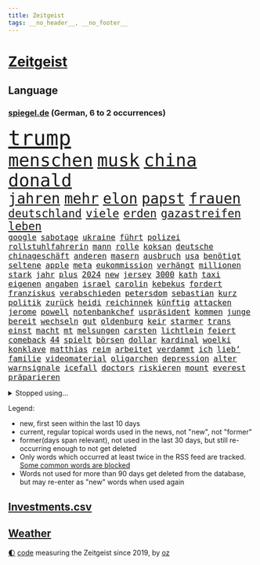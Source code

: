 ```yaml
---
title: Zeitgeist
tags: __no_header__, __no_footer__
---
```


# [Zeitgeist](https://oliz.io/zeitgeist/)

## Language

<h3><a href="https://www.spiegel.de" target="_blank">spiegel.de</a> (German, 6 to 2 occurrences)</h3>
<p style="font-family:monospace">
<span style="font-size:32pt"><a href="news_links.html#trump" class="current">trump</a></span>
<br>
<span style="font-size:27pt"><a href="news_links.html#menschen" class="current">menschen</a></span>
<span style="font-size:27pt"><a href="news_links.html#musk" class="current">musk</a></span>
<span style="font-size:27pt"><a href="news_links.html#china" class="current">china</a></span>
<span style="font-size:27pt"><a href="news_links.html#donald" class="current">donald</a></span>
<br>
<span style="font-size:22pt"><a href="news_links.html#jahren" class="current">jahren</a></span>
<span style="font-size:22pt"><a href="news_links.html#mehr" class="current">mehr</a></span>
<span style="font-size:22pt"><a href="news_links.html#elon" class="current">elon</a></span>
<span style="font-size:22pt"><a href="news_links.html#papst" class="current">papst</a></span>
<span style="font-size:22pt"><a href="news_links.html#frauen" class="current">frauen</a></span>
<br>
<span style="font-size:17pt"><a href="news_links.html#deutschland" class="current">deutschland</a></span>
<span style="font-size:17pt"><a href="news_links.html#viele" class="current">viele</a></span>
<span style="font-size:17pt"><a href="news_links.html#erden" class="current">erden</a></span>
<span style="font-size:17pt"><a href="news_links.html#gazastreifen" class="current">gazastreifen</a></span>
<span style="font-size:17pt"><a href="news_links.html#leben" class="current">leben</a></span>
<br>
<span style="font-size:12pt"><a href="news_links.html#google" class="current">google</a></span>
<span style="font-size:12pt"><a href="news_links.html#sabotage" class="current">sabotage</a></span>
<span style="font-size:12pt"><a href="news_links.html#ukraine" class="current">ukraine</a></span>
<span style="font-size:12pt"><a href="news_links.html#führt" class="current">führt</a></span>
<span style="font-size:12pt"><a href="news_links.html#polizei" class="current">polizei</a></span>
<span style="font-size:12pt"><a href="news_links.html#rollstuhlfahrerin" class="new">rollstuhlfahrerin</a></span>
<span style="font-size:12pt"><a href="news_links.html#mann" class="current">mann</a></span>
<span style="font-size:12pt"><a href="news_links.html#rolle" class="current">rolle</a></span>
<span style="font-size:12pt"><a href="news_links.html#koksan" class="new">koksan</a></span>
<span style="font-size:12pt"><a href="news_links.html#deutsche" class="current">deutsche</a></span>
<span style="font-size:12pt"><a href="news_links.html#chinageschäft" class="current">chinageschäft</a></span>
<span style="font-size:12pt"><a href="news_links.html#anderen" class="current">anderen</a></span>
<span style="font-size:12pt"><a href="news_links.html#masern" class="current">masern</a></span>
<span style="font-size:12pt"><a href="news_links.html#ausbruch" class="current">ausbruch</a></span>
<span style="font-size:12pt"><a href="news_links.html#usa" class="current">usa</a></span>
<span style="font-size:12pt"><a href="news_links.html#benötigt" class="current">benötigt</a></span>
<span style="font-size:12pt"><a href="news_links.html#seltene" class="current">seltene</a></span>
<span style="font-size:12pt"><a href="news_links.html#apple" class="current">apple</a></span>
<span style="font-size:12pt"><a href="news_links.html#meta" class="current">meta</a></span>
<span style="font-size:12pt"><a href="news_links.html#eukommission" class="current">eukommission</a></span>
<span style="font-size:12pt"><a href="news_links.html#verhängt" class="current">verhängt</a></span>
<span style="font-size:12pt"><a href="news_links.html#millionen" class="current">millionen</a></span>
<span style="font-size:12pt"><a href="news_links.html#stark" class="current">stark</a></span>
<span style="font-size:12pt"><a href="news_links.html#jahr" class="current">jahr</a></span>
<span style="font-size:12pt"><a href="news_links.html#plus" class="current">plus</a></span>
<span style="font-size:12pt"><a href="news_links.html#2024" class="current">2024</a></span>
<span style="font-size:12pt"><a href="news_links.html#new" class="current">new</a></span>
<span style="font-size:12pt"><a href="news_links.html#jersey" class="new">jersey</a></span>
<span style="font-size:12pt"><a href="news_links.html#3000" class="current">3000</a></span>
<span style="font-size:12pt"><a href="news_links.html#kath" class="new">kath</a></span>
<span style="font-size:12pt"><a href="news_links.html#taxi" class="current">taxi</a></span>
<span style="font-size:12pt"><a href="news_links.html#eigenen" class="current">eigenen</a></span>
<span style="font-size:12pt"><a href="news_links.html#angaben" class="current">angaben</a></span>
<span style="font-size:12pt"><a href="news_links.html#israel" class="current">israel</a></span>
<span style="font-size:12pt"><a href="news_links.html#carolin" class="new">carolin</a></span>
<span style="font-size:12pt"><a href="news_links.html#kebekus" class="new">kebekus</a></span>
<span style="font-size:12pt"><a href="news_links.html#fordert" class="current">fordert</a></span>
<span style="font-size:12pt"><a href="news_links.html#franziskus" class="current">franziskus</a></span>
<span style="font-size:12pt"><a href="news_links.html#verabschieden" class="current">verabschieden</a></span>
<span style="font-size:12pt"><a href="news_links.html#petersdom" class="new">petersdom</a></span>
<span style="font-size:12pt"><a href="news_links.html#sebastian" class="current">sebastian</a></span>
<span style="font-size:12pt"><a href="news_links.html#kurz" class="current">kurz</a></span>
<span style="font-size:12pt"><a href="news_links.html#politik" class="current">politik</a></span>
<span style="font-size:12pt"><a href="news_links.html#zurück" class="current">zurück</a></span>
<span style="font-size:12pt"><a href="news_links.html#heidi" class="current">heidi</a></span>
<span style="font-size:12pt"><a href="news_links.html#reichinnek" class="current">reichinnek</a></span>
<span style="font-size:12pt"><a href="news_links.html#künftig" class="current">künftig</a></span>
<span style="font-size:12pt"><a href="news_links.html#attacken" class="current">attacken</a></span>
<span style="font-size:12pt"><a href="news_links.html#jerome" class="current">jerome</a></span>
<span style="font-size:12pt"><a href="news_links.html#powell" class="current">powell</a></span>
<span style="font-size:12pt"><a href="news_links.html#notenbankchef" class="new">notenbankchef</a></span>
<span style="font-size:12pt"><a href="news_links.html#uspräsident" class="current">uspräsident</a></span>
<span style="font-size:12pt"><a href="news_links.html#kommen" class="current">kommen</a></span>
<span style="font-size:12pt"><a href="news_links.html#junge" class="current">junge</a></span>
<span style="font-size:12pt"><a href="news_links.html#bereit" class="current">bereit</a></span>
<span style="font-size:12pt"><a href="news_links.html#wechseln" class="current">wechseln</a></span>
<span style="font-size:12pt"><a href="news_links.html#gut" class="current">gut</a></span>
<span style="font-size:12pt"><a href="news_links.html#oldenburg" class="new">oldenburg</a></span>
<span style="font-size:12pt"><a href="news_links.html#keir" class="current">keir</a></span>
<span style="font-size:12pt"><a href="news_links.html#starmer" class="current">starmer</a></span>
<span style="font-size:12pt"><a href="news_links.html#trans" class="current">trans</a></span>
<span style="font-size:12pt"><a href="news_links.html#einst" class="current">einst</a></span>
<span style="font-size:12pt"><a href="news_links.html#macht" class="current">macht</a></span>
<span style="font-size:12pt"><a href="news_links.html#mt" class="new">mt</a></span>
<span style="font-size:12pt"><a href="news_links.html#melsungen" class="new">melsungen</a></span>
<span style="font-size:12pt"><a href="news_links.html#carsten" class="current">carsten</a></span>
<span style="font-size:12pt"><a href="news_links.html#lichtlein" class="new">lichtlein</a></span>
<span style="font-size:12pt"><a href="news_links.html#feiert" class="current">feiert</a></span>
<span style="font-size:12pt"><a href="news_links.html#comeback" class="current">comeback</a></span>
<span style="font-size:12pt"><a href="news_links.html#44" class="current">44</a></span>
<span style="font-size:12pt"><a href="news_links.html#spielt" class="current">spielt</a></span>
<span style="font-size:12pt"><a href="news_links.html#börsen" class="current">börsen</a></span>
<span style="font-size:12pt"><a href="news_links.html#dollar" class="current">dollar</a></span>
<span style="font-size:12pt"><a href="news_links.html#kardinal" class="current">kardinal</a></span>
<span style="font-size:12pt"><a href="news_links.html#woelki" class="new">woelki</a></span>
<span style="font-size:12pt"><a href="news_links.html#konklave" class="current">konklave</a></span>
<span style="font-size:12pt"><a href="news_links.html#matthias" class="current">matthias</a></span>
<span style="font-size:12pt"><a href="news_links.html#reim" class="current">reim</a></span>
<span style="font-size:12pt"><a href="news_links.html#arbeitet" class="current">arbeitet</a></span>
<span style="font-size:12pt"><a href="news_links.html#verdammt" class="current">verdammt</a></span>
<span style="font-size:12pt"><a href="news_links.html#ich" class="current">ich</a></span>
<span style="font-size:12pt"><a href="news_links.html#lieb’" class="new">lieb’</a></span>
<span style="font-size:12pt"><a href="news_links.html#familie" class="current">familie</a></span>
<span style="font-size:12pt"><a href="news_links.html#videomaterial" class="new">videomaterial</a></span>
<span style="font-size:12pt"><a href="news_links.html#oligarchen" class="new">oligarchen</a></span>
<span style="font-size:12pt"><a href="news_links.html#depression" class="current">depression</a></span>
<span style="font-size:12pt"><a href="news_links.html#alter" class="current">alter</a></span>
<span style="font-size:12pt"><a href="news_links.html#warnsignale" class="new">warnsignale</a></span>
<span style="font-size:12pt"><a href="news_links.html#icefall" class="new">icefall</a></span>
<span style="font-size:12pt"><a href="news_links.html#doctors" class="new">doctors</a></span>
<span style="font-size:12pt"><a href="news_links.html#riskieren" class="current">riskieren</a></span>
<span style="font-size:12pt"><a href="news_links.html#mount" class="current">mount</a></span>
<span style="font-size:12pt"><a href="news_links.html#everest" class="current">everest</a></span>
<span style="font-size:12pt"><a href="news_links.html#präparieren" class="new">präparieren</a></span>
</p>
<details>
<summary>Stopped using...</summary>
<p class="former" style="font-size:12pt">
2015(1644) anstieg(1643) ausgesprochen(1643) besiegt(1643) depressionen(1643) niveau(1643) nötig(1643) pakistan(1643) ruhe(1643) sekunden(1643) philippinen(1642) provinz(1642) theater(1642) favoriten(1640) geliefert(1640) sicherheitskräfte(1640) vergeblich(1640) 50000(1639) bundesweit(1639) oktober(1639) polen(1639) umwelt(1639) verfassungsschutz(1639) 2020(1638) aufmerksamkeit(1638) begründung(1638) joachim(1638) keller(1638) seitdem(1638) september(1638) 2021(1637) 5(1637) arbeitsplatz(1637) julian(1637) sinken(1637) verhindert(1637) angela(1636) merkel(1636) polens(1636) verschiebt(1636) zusammenhang(1636) angeblichen(1635) durfte(1635) folgte(1635) getan(1635) investitionen(1635) werke(1635) west(1635) öffnen(1635) voraus(1634) bundestrainer(1633) glauben(1633) wettbewerb(1633) bekanntesten(1632) beteiligten(1632) daher(1632) finanziell(1632) super(1632) beginnen(1631) beschwerden(1631) fielen(1631) militärs(1631) miteinander(1631) nutzt(1631) signal(1631) verbindung(1631) zinsen(1631) e(1630) eingestellt(1630) fußballprofi(1630) mengen(1630) wiederholt(1630) 31(1629) august(1629) distanz(1629) feld(1629) gering(1629) bewegen(1628) distanziert(1628) hoher(1628) niederlande(1628) coach(1627) irak(1626) kim(1626) lkw(1625) juristisch(1624) rassistischen(1624) frachter(1623) klimapolitik(1622) brite(1621) 2030(1619) porsche(1619) schrecken(1619) spenden(1619) genauso(1618) beschlagnahmt(1617) rechtzeitig(1617) aufgetaucht(1615) händler(1614) verantwortung(1614) not(1613) steffen(1611) profis(1609) vermisste(1608) syrer(1607) vorwürfen(1604) holte(1603) olympia(1601) herausforderung(1599) besteht(1597) foto(1589) carlos(1495) gebeten(1456) werte(1440) finanziert(1437) durchbruch(1410) stundenlang(1390) 120(1337) konzerns(1334) befürwortet(1327) schlafen(1313) mike(1310) nfl(1285) einschätzungen(1272) inklusive(1250) methode(1249) rande(1232) otto(1229) tradition(1220) invasion(1219) gerichte(1178) beschäftigen(1176) herausgefunden(1157) positiven(1154) flughäfen(1152) unmittelbar(1128) gelöst(1127) terror(1127) ankommt(1125) nebenbei(1124) kriegsverbrechen(1111) microsoft(1109) bewusst(1108) nationalelf(1099) wiederaufbau(1098) verärgert(1068) regieren(1065) verhängnis(1062) suchte(1049) grünenpolitikerin(1046) bedarf(1036) misshandelt(1027) nationale(1027) grün(1021) neustart(1013) kampagne(1009) entfernen(1000) rettungsaktion(999) toilette(992) wagner(973) führten(970) peru(957) 05(954) nackt(945) luftangriffe(888) spion(874) einstige(866) pop(862) technische(862) mächtige(851) 47(849) dritter(841) kieler(835) praxis(829) gegründet(828) bewahren(809) verdächtigt(806) alcaraz(803) technologie(800) leon(799) nagelsmann(792) 150000(779) panik(779) uhren(773) lieferte(770) rivalen(767) angenommen(755) ferrari(749) handelte(749) miami(743) heimlich(739) asylpolitik(736) veröffentlichte(725) urlauber(713) ost(712) arbeiter(707) seltsame(700) zoll(693) 9(688) schlagabtausch(685) partien(673) rechtsextremer(662) verriet(656) benachteiligt(648) essener(636) vertrauter(633) entpuppt(629) staus(623) service(619) netanyahus(610) folter(609) betriebe(603) unerwartet(602) knie(594) kandidiert(592) verfolgung(591) hisbollah(587) ärgert(583) reformiert(572) auswertung(571) besserung(570) hymne(570) miliz(568) eingeschränkt(565) rolf(565) sportlich(559) königshaus(552) raumstation(548) handball(542) medizinische(542) lahmgelegt(541) wütend(540) stimmte(535) nominierung(533) geiseln(529) mancherorts(526) wagt(525) geräumt(522) club(515) kilo(514) empfehlungen(511) einschnitte(505) kanzlerkandidat(505) beschuldigte(502) kündigungen(491) ließe(491) ausgleich(480) historischer(477) dorthin(475) po(474) machtwechsel(468) grundgesetz(466) gezahlt(465) gerungen(464) giftige(463) rammte(461) mögen(457) eilantrag(455) provokation(455) normalerweise(453) begegnen(452) brandenburgischen(452) ordentlich(450) dahintersteckt(449) linien(448) anthony(444) hype(437) japaner(434) piloten(434) reichsten(434) wüste(433) verbündete(432) kindheit(430) heiraten(428) nackte(424) solches(418) plänen(416) wald(415) angeordnet(414) gäbe(409) polizeibeamte(409) ranking(408) auslieferung(405) rasch(405) zentimeter(403) rechtslage(399) regimes(398) sabine(398) jenseits(396) mitmachen(395) planung(395) schülerinnen(392) angewiesen(391) kürze(387) kitas(384) flüchtlingen(381) schnellste(379) geschoben(370) studien(367) bedingung(365) bewerbung(364) fangen(361) set(361) vehement(360) mögliches(359) schlimmsten(359) türen(357) ostküste(352) straßenbahn(351) häufen(350) relativ(350) ablauf(344) autobranche(343) parteispitze(340) systematisch(340) klug(337) stephen(335) kryptowährung(334) polarisiert(328) besitzt(327) verdachtsfall(325) reiz(324) heimspiel(323) vogelgrippe(323) verbrenneraus(319) gemessen(313) eingesperrt(312) entsprechend(311) suchten(306) demi(301) geschehnissen(301) shitstorm(299) verwüstet(298) süddeutschland(296) indische(294) /(293) stationen(293) ausgebuht(292) jemanden(288) axel(287) gelitten(285) hubert(283) einzelhandel(282) grüner(282) naomi(282) moderierte(280) wanderer(280) erfinden(278) passende(278) königliche(277) zulassung(276) fabian(275) wildnis(274) autounfall(273) besseren(273) gefühlen(270) strenge(267) verfehlt(267) ertrunken(266) lothar(266) weltgesundheitsorganisation(265) angekündigte(264) oberfläche(264) inlandsgeheimdienst(262) zweijähriger(262) schwierigen(258) kater(257) dämpfer(256) impfstoff(254) behauptete(253) mobilisieren(253) 83(251) knüpfen(249) verzweifelt(248) anrichten(247) a1(246) routinen(246) telefoniert(244) dir(243) lächerlich(243) coronavirus(241) umfragewerte(236) autokraten(234) schadstoffe(234) senden(232) staatsoberhaupt(232) reformieren(230) 82(229) abbau(226) japans(226) rekrutiert(226) khan(225) freiburger(224) impfgegner(224) kapital(224) nämlich(224) charts(223) filialen(222) norwegischen(222) abschuss(220) kanal(220) kuba(220) prangern(219) verbannt(218) allgemeine(217) entertainer(217) unterbringung(216) flüchtete(213) bauarbeiten(210) dienstagmorgen(210) bezeichnen(207) krebserkrankung(207) celle(206) rechtswidrig(205) ausweitung(204) bruchteil(204) eingestuft(203) einzelnen(201) namibia(201) handyverbot(200) missgeschick(200) torhüterin(200) cavallo(197) gisèle(197) verüben(197) 2500(196) abgeschlagen(196) biathlon(195) befragten(194) kleinkinder(194) koalieren(194) verfassung(194) milizen(193) quarterback(193) wesentlich(193) pelicot(192) gewagt(191) begeisterte(190) westens(190) ausgehen(189) kansas(189) verdiente(188) goretzka(187) härteren(187) mutmaßlichem(187) anzeigen(186) australischen(186) beschossen(186) bka(186) freundlich(186) wiedereröffnung(186) aston(185) silke(185) unosicherheitsrat(185) einziehen(183) techkonzern(183) milde(182) strackzimmermann(182) günstigere(180) mutterschaft(180) seitenhieb(180) vögel(180) arizona(179) adhs(178) vorsorglich(178) artenvielfalt(177) finnische(177) laufenden(176) feierlich(175) augenarzt(174) tsg(174) hilflos(173) guterres(172) stellungen(172) unogeneralsekretär(172) branchenverband(168) chip(168) apokalypse(167) bewirken(166) fünfprozenthürde(165) zusammenarbeiten(165) hiobsbotschaft(164) busse(163) bundesrat(162) einstellung(162) gesteigert(162) dubaischokolade(161) eddie(161) leser(161) tanken(161) schweigeminute(160) bob(158) volksbühne(158) akkuschrauber(157) beschuldigten(157) rekordhoch(157) uhaft(156) unterschiedlichen(156) auszüge(155) humanitärer(155) gemeinsamer(154) stopp(154) ernüchternd(153) schlappe(153) ikone(151) glücksfall(150) ukrainekriegs(150) anschaffung(149) 72(148) kliniken(148) kurden(148) fsv(147) fußballliga(147) kompakt(147) kurdische(147) milliardenhöhe(147) talfahrt(147) tonnenweise(147) bedrohungen(146) gewaltige(146) islamischer(146) louisiana(146) personalien(146) tankstelle(146) zünden(145) knickt(144) wärmepumpen(144) einwanderung(143) fähre(143) mexico(143) blatt(142) chalamet(142) gefahndet(142) hingerichtet(142) lucas(142) schmuck(142) schulzeit(142) timothée(142) ähneln(142) aiwanger(141) beliebte(140) sprint(140) abgestimmt(139) orlando(138) ausgaben(135) greenpeace(135) nordsyrien(135) provokanten(135) verurteilen(135) young(135) ignoranz(134) meines(134) brandanschlag(133) diebin(133) wehtun(133) zocken(133) grimes(132) scharfer(132) kunststück(131) wirtschaftsweise(130) borowski(129) kurioses(129) apotheke(128) boxlegende(128) telefonat(128) tyson(128) belasten(127) geplündert(127) stützpunkt(127) weisheit(127) abkehr(126) beton(125) verheerende(125) abheben(124) begehrt(124) syrischen(124) uhrzeit(124) wiese(124) heimatorte(123) übergeben(123) energieinfrastruktur(121) nachtklub(121) 62(120) baugenehmigungen(120) befragung(120) bemerkenswerte(120) extra(119) gelockert(119) verschieben(119) manches(118) herunter(117) jeans(117) wenigstens(117) morddrohungen(115) sparer(115) aufzugeben(114) bildzeitung(114) heidelberger(114) medizinstudium(114) noten(114) traurig(114) vereinigte(114) preuß(113) rachel(113) ernsthaft(112) machthabern(112) nervt(112) führungsstil(111) komische(111) verankert(111) überführen(111) afrikas(110) kannten(110) drogenkartelle(109) grüßen(109) norweger(109) schiffsunglück(109) tränengas(109) vorläufig(109) hagen(108) ratschläge(108) rockband(108) währung(108) befeuern(107) praktischen(107) verstößen(107) sage(106) verhandlung(106) zurückgegeben(106) brutaler(105) dasselbe(105) oberbayern(105) prinzen(105) bali(104) messenger(104) umstrittensten(104) feministischen(103) schultern(103) radikaler(102) zeitdruck(102) anfänger(101) anführerin(101) anhand(101) blind(101) schülern(101) begnadigung(100) chips(100) fahrverbot(100) francesco(100) griffen(100) standards(100) verlockend(100) verursachten(100) 42jährigen(99) verbalen(99) nominierungen(98) venezolanische(98) vorschlagen(98) zähne(98) freigelassen(97) haftanstalt(97) pfeift(97) umsonst(97) weite(97) erbeutet(96) reagiere(96) selbstkritik(96) verbreitete(96) bulgarien(95) charité(95) footballstar(95) geldanlage(94) kontrollierte(94) begab(93) monika(93) sexszenen(93) ezb(92) ökostrom(92) butch(91) eingekauft(91) glaubens(91) kichatbot(91) suni(91) umbenennen(91) wilmore(91) zutaten(91) altersdiskriminierung(90) aufzuarbeiten(90) enthalten(90) erarbeitet(90) grandjean(90) großfamilie(90) verbreiteten(90) vergiftet(90) kapitulation(89) oppositionellen(89) socken(89) visualisierung(89) baldoni(88) blake(88) erfüllten(88) geschenken(88) heathrow(88) krankenhauses(88) lively(88) qualifikationsspiel(88) anstellt(87) freud(87) privat(87) skifahren(87) staatsanwältin(87) beigetragen(86) santa(86) 2045(85) bella(85) erdtrabant(85) generalstaatsanwältin(85) hollywoodregisseur(85) interessanter(85) lockerung(85) schnitzer(85) verschlossene(85) weltschachverband(85) isanführer(84) odyssee(84) ramsey(84) selbstbewusstsein(84) gegenmittel(83) lawinenunglück(83) schulter(83) verfolgten(83) verrücktesten(83) veto(83) beschädigtem(82) bewaffneten(82) flasche(82) panamakanals(82) research(82) unbekannt(82) verführerischer(82) versichert(82) wertvollsten(82) whiskey(82) panama(81) predigt(81) setze(81) skandale(81) spitzenturnerin(81) tanker(81) usschauspielerin(81) votiert(81) zusammenschluss(81) bui(80) gesunden(80) gewöhnen(80) kampfgeist(80) suchaktion(80) unomenschenrechtsbüro(80) ziviler(80) 77(79) air(79) currywurst(79) ernte(79) lehrern(79) versöhnlich(79) 41jährige(78) adhanom(78) frost(78) geborene(78) ghebreyesus(78) legendärer(78) somalia(78) tedros(78) unsinn(78) verwechseln(78) whochef(78) übungen(78) benennt(77) kreisverband(77) massiver(77) simbabwe(77) spektakuläre(77) stromkosten(77) unomitarbeiter(77) verwandelten(77) wintersport(77) anfangen(76) drogenkonsum(76) gesundheitsbehörde(76) gradmesser(76) handschlag(76) schmecken(76) träge(76) 289(75) darm(75) homosexualität(75) uk(75) uran(75) verschulden(75) zuschauen(75) abgenickt(74) karibikinsel(74) radprofi(74) schlimmen(74) teddy(74) vollständige(74) amtlich(73) biathletin(73) gedenkort(73) melbourne(73) petitionen(73) richtlinien(73) rsfmiliz(73) scheine(73) dinosauriern(72) haufen(72) oblast(72) starlink(72) angefeindet(71) beteuern(71) geimpft(71) gesetzentwurf(71) spanischer(71) stört(71) aufgegebene(70) besetztes(70) erfolgsgeschichte(70) khartum(70) klimaneutral(70) mithalten(70) stellvertreter(70) viererbob(70) anhaltspunkte(69) doris(69) elend(69) entkommt(69) ergreift(69) erhalte(69) versorger(69) verweigern(69) auslandsnachrichtendienst(68) beamtenstatus(68) einlass(68) monatelang(68) unterkünften(68) zeugin(68) mandy(67) neubeginn(67) rentenversicherung(67) schiffen(67) chile(66) erneuerung(66) gleitbomben(66) milberg(66) narzissmus(66) premiere(66) prokrastination(66) unbesiegbar(66) bestimmung(65) carney(65) schimpfte(65) verpflegung(65) verzweifelten(65) winzerinnen(65) ausgabe(64) dm(64) unterlagen(64) unterlief(64) unterrichtet(64) vorstellungsgespräch(64) wohnmobil(64) abgekommen(63) chilenischen(63) chinapolitik(63) hoffenheims(63) kuriosesten(63) mentale(63) moral(63) tausender(63) zugreifen(63) aufmarsch(62) magazine(62) tenniswelt(62) ungültig(62) vertraulichen(62) abtrünnige(61) drogensüchtige(61) herkunftsland(61) känguru(61) norderney(61) stella(61) turbulentes(61) bequem(60) plaudert(60) widersacher(60) belgrad(59) bredouille(59) egoismus(59) getränk(59) jobangebot(59) andrej(58) auffanglager(58) berlinmitte(58) neymars(58) 242(57) kooperationen(57) verkraften(57) fossile(56) lidl(56) meb(56) orange(56) schneidet(56) weile(56) dak(55) kosteten(55) vwbulli(55) eignen(54) gewissen(54) hang(54) sabotageakte(54) 89(53) aggression(53) durchsetzung(53) niko(53) niger(52) steckte(52) tipp(52) eingeschätzt(51) gekrönt(51) rennkalender(51) sortieren(51) 299(50) clemens(50) kämpferisch(50) siege(50) ungewöhnlichem(50) 60jährige(49) angemessen(49) berechnung(49) chefredakteur(49) ioc(49) bundestagsdebatte(48) gespendet(48) löschte(48) vorgesehene(48) imamoğlu(47) marieagnes(47) riesiges(47) umsiedlung(47) burkina(46) erzwingen(46) faso(46) maßstab(46) untergebracht(46) 0(45) berichteten(45) problems(45) runter(45) handelsrouten(44) anschließen(43) aufpassen(43) autoritären(43) erfanden(43) erwischte(43) leo(43) milliardeninvestitionen(43) attraktive(42) befund(42) fußballstar(42) gremium(42) sicherheitsfreigaben(42) tägliche(42) werders(42) deine(41) euzölle(41) lebten(41) plastikteilchen(41) klum(40) langfristigen(40) terrorgruppe(40) chaotisch(39) fahrlehrer(39) operierte(39) rückreise(39) ungleiche(39) #metoo(38) auszug(38) bdi(38) mehrarbeit(38) rassismuserfahrungen(38) vermeintlich(38) windkraftanlagen(38) benutzt(37) friedensabkommen(37) grenzregion(37) kettensäge(37) mitnehmen(37) unverhältnismäßig(37) ärzten(37) aufrechterhalten(36) bestechung(36) frösche(36) hochrangiges(36) interessenkonflikte(36) lanka(36) pflegen(36) rechtfertigt(36) sri(36) anpfiff(35) auffahrunfall(35) brötchen(35) investors(35) kassel(35) schlechteste(35) showgeschäft(35) strikt(35) stromnetz(35) tücken(35) staatsapparat(34) verholfen(34) waldimir(34) watch(34) wetterwechsel(34) bodentruppen(33) rechtsrucks(33) sarscov2(33) ukraineverhandlungen(33) unsummen(33) verübt(33) anzukurbeln(32) brandner(32) co₂emissionen(32) grundgesetzes(32) human(32) mitteln(32) nachlass(32) rights(32) bierchen(31) händeringend(31) shows(31) zuschauern(31) albanese(30) aufrüsten(30) fahrerflucht(30) formel1star(30) grandios(30) unfreiwillig(30) verachtung(30) wählern(30) einiger(29) fraktionsvorsitzende(29) kantine(29) marschiert(29) onlinehändler(29) religiöse(29) schwarzwald(29) 26jährigen(28) entstand(28) aufgegangen(27) decke(27) dienten(27) flüchtlingscamp(27) härtesten(27) tagebau(27) unvorstellbar(27) usbehörden(27) bswpolitiker(26) buchautor(26) filmgeschäft(26) fuest(26) geldstrafen(26) hamaspropaganda(26) populäre(26) schädliche(26) bildschirm(25) doppelte(25) hendrik(25) koala(25) kommentatoren(25) ärmsten(25) anstehen(24) banner(24) erben(24) mehrausgaben(24) preisgekrönte(24) reformierte(24) schlucken(24) ukraines(24) zwangspause(24) einfachen(23) eon(23) expartnerin(23) stromausfall(23) trainern(23) berichterstattung(22) energiekonzern(22) flüssigkeit(22) glaubenssätzen(22) traumziel(22) a9(21) fe(21) generell(21) hackman(21) pisten(21) selbstverständnis(21) voraussicht(21) weiterzugeben(21) besorgen(20) cent(20) gebunden(20) kulturzentrum(20) mesut(20) sondervermögen(20) spe(20) temperatur(20) traten(20) unvergessen(20) winzer(20) zunichtegemacht(20) özil(20) arakawa(19) betsy(19) reißen(19) abtreten(18) bestrebungen(18) connecticut(18) o'brien(18) rasche(18) schutzsuchende(18) beantworten(17) erfolgsrezept(17) kontrollierten(17) ukrainern(17) drauf(16) milliardenausgaben(16) milliardenpaket(16) nordderby(16) rekordkulisse(16) roberts(16) schwuler(16) 44jährigen(15) alleinherrscher(15) disqualifiziert(15) enfant(15) kubikmeter(15) melanie(15) parkinson(15) rundumschlag(15) terrible(15) ukrainerusslandkrieg(15) verlass(15) gegenstände(14) juristin(14) politikwissenschaftlerin(14) scham(14) schwarzrotes(14) toronto(14) äußerten(14) bearbeiten(13) begrüßen(13) hörnchen(13) klatschpresse(13) long(13) nationaler(13) sachbearbeiterin(13) teilschuld(13) tennissport(13) airport(12) einmischen(12) entertainment(12) getäuscht(12) ludwigsburg(12) mürbe(12) osteuropa(12) schuf(12) schuldenprogramm(12) usverwaltung(12) verlobten(12) eishockey(11) erzeugen(11) gigantisches(11) installiert(11) investitionspaket(11) kilometerweit(11) misslingt(11) motorräder(11) philippinische(11) pipeline(11) sahelzone(11) schriftsteller(11) teclebrhan(11)
</p>
</details>
<p>Legend:
<ul>
<li><span class="new">new</span>, first seen within the last 10 days</li>
<li><span class="current">current</span>, regular topical words used in the news, not "new", not "former"</li>
<li><span class="former">former(days span relevant)</span>, not used in the last 30 days, but still re-occurring enough to not get deleted</li>
<li>Only words which occurred at least twice in the RSS feed are tracked. <a href="language/filters.py">Some common words are blocked</a></li>
<li>Words not used for more than 90 days get deleted from the database, but may re-enter as "new" words when used again</li>
</ul>
</p>

## [Investments](investments.html)[.csv](investments.csv)

## [Weather](weather.html)

<footer>
<a href="javascript:toggleTheme()" class="nav">🌓</a>
<a href="https://github.com/ooz/zeitgeist">code</a> measuring the Zeitgeist since 2019, by <a href="https://oliz.io">oz</a>
</footer>
